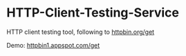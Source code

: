 # HTTP-Client-Testing-Service

HTTP client testing tool, following to [httpbin.org/get](https://httpbin.org/get)

Demo: [httpbin1.appspot.com/get](https://httpbin1.appspot.com/get)
